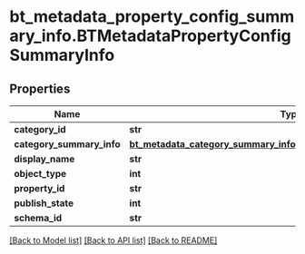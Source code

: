 # bt_metadata_property_config_summary_info.BTMetadataPropertyConfigSummaryInfo

## Properties
Name | Type | Description | Notes
------------ | ------------- | ------------- | -------------
**category_id** | **str** |  | [optional] 
**category_summary_info** | [**bt_metadata_category_summary_info.BTMetadataCategorySummaryInfo**](BTMetadataCategorySummaryInfo.md) |  | [optional] 
**display_name** | **str** |  | [optional] 
**object_type** | **int** |  | [optional] 
**property_id** | **str** |  | [optional] 
**publish_state** | **int** |  | [optional] 
**schema_id** | **str** |  | [optional] 

[[Back to Model list]](../README.md#documentation-for-models) [[Back to API list]](../README.md#documentation-for-api-endpoints) [[Back to README]](../README.md)


